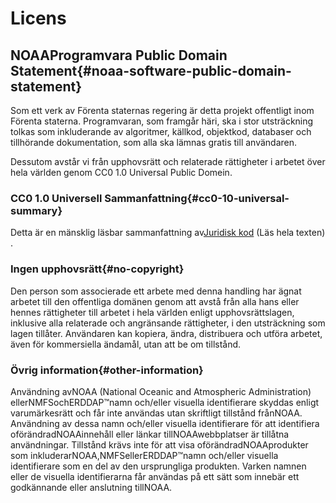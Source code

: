 # Licens

## NOAAProgramvara Public Domain Statement{#noaa-software-public-domain-statement} 

Som ett verk av Förenta staternas regering är detta projekt offentligt inom Förenta staterna. Programvaran, som framgår häri, ska i stor utsträckning tolkas som inkluderande av algoritmer, källkod, objektkod, databaser och tillhörande dokumentation, som alla ska lämnas gratis till användaren.

Dessutom avstår vi från upphovsrätt och relaterade rättigheter i arbetet över hela världen genom CC0 1.0 Universal Public Domein.

### CC0 1.0 Universell Sammanfattning{#cc0-10-universal-summary} 

Detta är en mänsklig läsbar sammanfattning av[Juridisk kod](https://github.com/ERDDAP/erddap/blob/main/LICENSE)  (Läs hela texten) .

### Ingen upphovsrätt{#no-copyright} 

Den person som associerade ett arbete med denna handling har ägnat arbetet till den offentliga domänen genom att avstå från alla hans eller hennes rättigheter till arbetet i hela världen enligt upphovsrättslagen, inklusive alla relaterade och angränsande rättigheter, i den utsträckning som lagen tillåter. Användaren kan kopiera, ändra, distribuera och utföra arbetet, även för kommersiella ändamål, utan att be om tillstånd.

### Övrig information{#other-information} 

Användning avNOAA  (National Oceanic and Atmospheric Administration) ellerNMFSochERDDAP™namn och/eller visuella identifierare skyddas enligt varumärkesrätt och får inte användas utan skriftligt tillstånd frånNOAA. Användning av dessa namn och/eller visuella identifierare för att identifiera oförändradNOAAinnehåll eller länkar tillNOAAwebbplatser är tillåtna användningar. Tillstånd krävs inte för att visa oförändradNOAAprodukter som inkluderarNOAA,NMFSellerERDDAP™namn och/eller visuella identifierare som en del av den ursprungliga produkten. Varken namnen eller de visuella identifierarna får användas på ett sätt som innebär ett godkännande eller anslutning tillNOAA.

